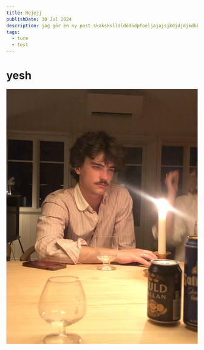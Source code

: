 ```yaml
---
title: Hejejj
publishDate: 30 Jul 2024
description: jag gör en ny post skakskslldldödödpfoeljajajsjkdjdjdjkdkkss
tags:
  - ture
  - test
---
```

# yesh

![Ludde](src/assets/img_4660.jpeg "Ludde")
